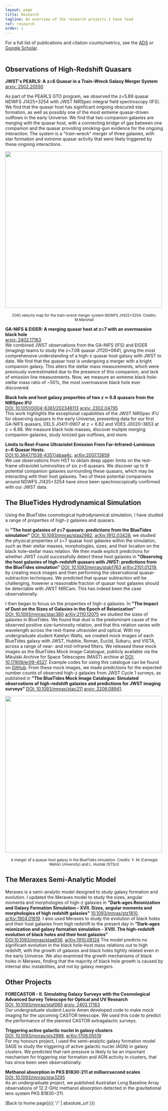 ```yaml
---
layout: page
title: Research
tagline: An overview of the research projects I have lead
ref: research
order: 1
---
```



  
For a full list of publications and citation counts/metrics, see the [ADS](https://ui.adsabs.harvard.edu/search/q=orcid%3A0000-0001-6434-7845&sort=citation_count%20desc%2C%20bibcode%20desc&p_=0) or [Google Scholar](https://scholar.google.com/citations?user=3WZ2z5gAAAAJ&hl=en).
<br>
<br>

## Observations of High-Redshift Quasars <br>

**JWST's PEARLS: A z=6 Quasar in a Train-Wreck Galaxy Merger System**<br>
[arxiv: 2502.20550](https://arxiv.org/abs/2502.20550)<br>


As part of the PEARLS GTO program, we observed the z=5.89 quasar NDWFS J1425+3254 with JWST NIRSpec integral field spectroscopy (IFS). 
We find that the quasar host has significant ongoing obscured star formation, as well as possibly one of the most extreme quasar-driven outflows in the early Universe. 
We find that two companion galaxies are merging with the quasar host, with a connecting bridge of gas between one companion and the quasar providing smoking-gun evidence for the ongoing interaction.
The system is a "train-wreck" merger of three galaxies, with star formation and extreme quasar activity that were likely triggered by these ongoing interactions.

<p style="text-align:center"> <img src='../../NDWFS_Merger.png' border="0" width="500" style="padding:0px; display: block; line-height: 0px; font-size: 0px; border:0px;" align="top">  <br>
<sub> [OIII] velocity map for the train-wreck merger system NDWFS J1425+3254. Credits: M.Marshall </sub> </p>



**GA-NIFS & EIGER: A merging quasar host at z=7 with an overmassive black hole**<br>
[arxiv: 2402.17163](https://arxiv.org/abs/2402.17163)<br>
We combined JWST observations from the GA-NIFS (IFS) and EIGER (imaging) teams to study the z=7.08 quasar J1120+0641, giving the most comprehensive understanding of a high-z quasar host galaxy with JWST to date.
We find that the quasar host is undergoing a merger with a bright companion galaxy. This alters the stellar mass measurements, which were previously overestimated due to the presence of this companion, and lack of emission line measurements. Now, we measure an extreme black hole-stellar mass ratio of ~50%, the most overmassive black hole ever discovered.


**Black hole and host galaxy properties of two z ≃ 6.8 quasars from the NIRSpec IFU**<br>
[DOI: 10.1051/0004-6361/202346113](https://doi.org/10.1051/0004-6361/202346113) [arxiv: 2302.04795](https://arxiv.org/abs/2302.04795)<br>
This work highlights the exceptional capabilities of the JWST NIRSpec IFU for observing quasars in the early Universe, presenting data for our first GA-NIFS quasars, DELS J0411–0907 at z = 6.82 and VDES J0020–3653 at z = 6.86.
We measure black hole masses, discover multple merging companion galaxies, study ionized gas outflows, and more.

**Limits to Rest-Frame Ultraviolet Emission From Far-Infrared-Luminous z~6 Quasar Hosts.**<br>
[DOI:10.3847/1538-4357/abaa4c](https://doi.org/10.3847/1538-4357/abaa4c), [arXiv:2007.13859](https://arxiv.org/abs/2007.13859)<br>
We use observations from HST to obtain deep upper limits on the rest-frame ultraviolet luminosities of six z=6 quasars. We discover up to 9 potential
companion galaxies surrounding these quasars, which may be interacting with their host galaxies. Two of these potential companions around NDWFS J1425+3254 have since been spectroscopically confirmed with our JWST data.


## The BlueTides Hydrodynamical Simulation<br>
Using the BlueTides cosmological hydrodynamical simulation, I have studied a range of properties of high-z galaxies and quasars.

In **"The host galaxies of z=7 quasars: predictions from the BlueTides simulation"** [DOI: 10.1093/mnras/staa2982](https://doi.org/10.1093/mnras/staa2982), [arXiv:1912.03428](https://arxiv.org/abs/1912.03428), we studied the physical properties of z=7 quasar host galaxies within the simulation, such as their stellar masses, morphologies, sizes, and their location on the black hole–stellar mass relation.
We then made explicit predictions for whether JWST could successfully detect these host galaxies in
**"Observing the host galaxies of high-redshift quasars with JWST: predictions from the BlueTides simulation"** [DOI: 10.1093/mnras/stab1763](https://doi.org/10.1093/mnras/stab1763) [arXiv:2101.01219](https://arxiv.org/abs/2101.01219), by creating mock images and then performing the observational quasar-subtraction techniques.
We predicted that quasar subtraction will be challenging, however a reasonable fraction of quasar host galaxies should be detectable with JWST NIRCam. This has indeed been the case observationally.

I then began to focus on the properties of high-z galaxies.
In **"The Impact of Dust on the Sizes of Galaxies in the Epoch of Reionization"**<br> [DOI: 10.1093/mnras/stac380](https://doi.org/10.1093/mnras/stac380) [arXiv:2110.12075](https://arxiv.org/abs/2110.12075) we studied the sizes of galaxies in BlueTides.
We found that dust is the predominant cause of the observed positive size–luminosity relation, and that this relation varies with wavelength across the rest-frame ultraviolet and optical.
With my undergraduate student Katelyn Watts, we created mock images of each BlueTides galaxy with JWST, Hubble, Roman, Euclid, Subaru, and VISTA, across a range of near- and mid-infrared filters. We released these mock images as the BlueTides Mock Image Catalogue, publicly available via the Mikulski Archive for Space Telescopes (MAST) archive at [DOI: 10.17909/er09-4527](https://doi.org/10.17909/er09-4527). Example codes for using this catalogue can be found on [GitHub](https://github.com/madelinemarshall/BlueTidesMockImageCatalogue).
From these mock images, we made predictions for the expected number counts of observed high-z galaxies from JWST Cycle 1 surveys, as published in **"The BlueTides Mock Image Catalogue: Simulated observations of high-redshift galaxies and predictions for JWST imaging surveys"**
[DOI: 10.1093/mnras/stac211](https://doi.org/10.1093/mnras/stac2111) [arxiv: 2206.08941](https://arxiv.org/abs/2206.08941).

<p style="text-align: center;"> <img src='../../BlueTidesMerger.png' border="0" width="500" style="padding:0px; display: block; line-height: 0px; font-size: 0px; border:0px;" align="top"> <br>
  <sub>A merger of a quasar host galaxy in the BlueTides simulation. Credits: Y. Ni (Carnegie Mellon University) and L. Hustak (STScI)</sub>
</p> 

## The Meraxes Semi-Analytic Model <br>

Meraxes is a semi-analytic model designed to study galaxy formation and evolution. 
I updated the Meraxes model to study the sizes, angular momenta and morphologies of high-z galaxies in **"Dark-ages Reionization and Galaxy Formation Simulation – XVII. Sizes, angular momenta and morphologies of high redshift galaxies"** [10.1093/mnras/stz1810](https://doi.org/10.1093/mnras/stz1810), [arXiv:1904.01619](https://arxiv.org/abs/1904.01619).
I also used Meraxes to study the evolution of black holes and their host galaxies from high redshift to the present day in **"Dark-ages reionization and galaxy formation simulation - XVIII. The high-redshift evolution of black holes and their host galaxies"** [DOI:10.1093/mnras/staa936](https://doi.org/10.1093/mnras/staa936), [arXiv:1910.08124](https://arxiv.org/abs/1910.08124)
The model predicts no significant evolution in the black hole–host mass relations out to high redshift, with the growth of galaxies and black holes tightly related even in the early Universe. We also examined the
growth mechanisms of black holes in Meraxes, finding that the majority of black hole growth is caused by internal disc instabilities, and not by galaxy mergers.


## Other Projects

**FORECASTOR - II. Simulating Galaxy Surveys with the Cosmological Advanced Survey Telescope for Optical and UV Research**<br>
[DOI: 10.1093/mnras/staf065](https://doi.org/10.1093/mnras/staf065) [arxiv: 2402.17163](https://arxiv.org/abs/2402.17163)<br>
Our undergraduate student Laurie Amen developed code to make mock imaging for the upcoming CASTOR telescope. We used this code to predict the performance of the planned CASTOR extragalactic surveys.

**Triggering active galactic nuclei in galaxy clusters** <br>
[DOI: 10.1093/mnras/stx2996](https://doi.org/10.1093/mnras/stx2996), [arXiv:1708.05519](https://arxiv.org/abs/1708.05519) <br>
For my honours project, I used the semi-analytic galaxy formation model SAGE to study the triggering of active galactic nuclei (AGN) in galaxy clusters. We predicted that ram pressure is likely to be an important mechanism for triggering star formation and AGN activity in clusters, that has since been seen observationally.

**Methanol absorption in PKS B1830-211 at milliarcsecond scales**<br>
[DOI: 10.1093/mnras/stw3295](https://doi.org/10.1093/mnras/stw3295) <br>
As an undergraduate project, we published Australian Long Baseline Array observations of 12.2-GHz methanol absorption detected in the gravitational lens system PKS B1830−211.


[Back to home page]({{ '/' | absolute_url }})
